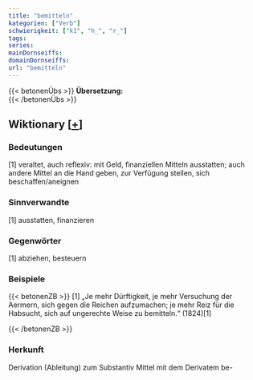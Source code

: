 ```yaml
---
title: "bemitteln"
kategorien: ["Verb"]
schwierigkeit: ["k1", "h_", "r_"]
tags:
series:
mainDornseiffs:
domainDornseiffs:
url: "bemitteln"
---
```


{{< betonenÜbs >}}
**Übersetzung:**  
{{< /betonenÜbs >}}

## Wiktionary [[+](https://de.wiktionary.org/wiki/bemitteln)]

### Bedeutungen
[1] veraltet, auch reflexiv: mit Geld, finanziellen Mitteln ausstatten; auch andere Mittel an die Hand geben, zur Verfügung stellen, sich beschaffen/aneignen  

### Sinnverwandte
[1] ausstatten, finanzieren  

### Gegenwörter
[1] abziehen, besteuern  

### Beispiele
{{< betonenZB >}}
[1] „Je mehr Dürftigkeit, je mehr Versuchung der Aermern, sich gegen die Reichen aufzumachen; je mehr Reiz für die Habsucht, sich auf ungerechte Weise zu bemitteln.“ (1824)[1]  

{{< /betonenZB >}}
### Herkunft
Derivation (Ableitung) zum Substantiv Mittel mit dem Derivatem be-  


